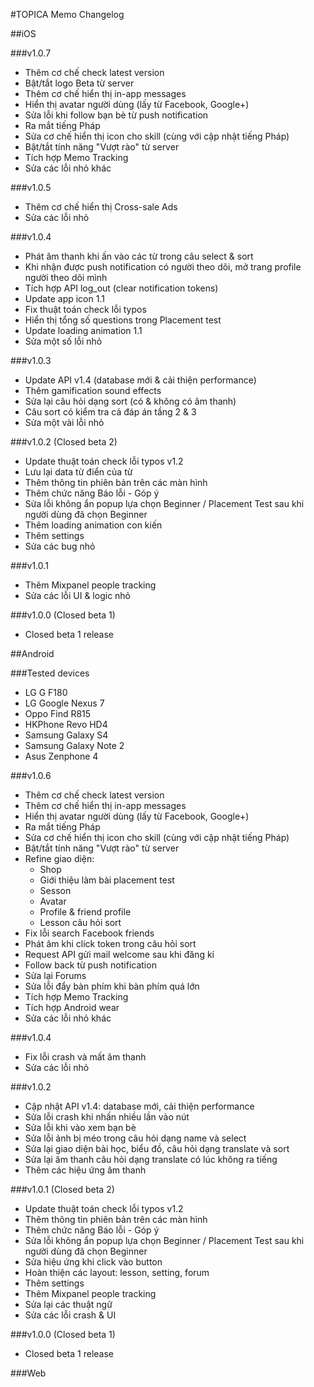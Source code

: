 #TOPICA Memo Changelog

##iOS

###v1.0.7
* Thêm cơ chế check latest version
* Bật/tắt logo Beta từ server
* Thêm cơ chế hiển thị in-app messages
* Hiển thị avatar người dùng (lấy từ Facebook, Google+)
* Sửa lỗi khi follow bạn bè từ push notification
* Ra mắt tiếng Pháp
* Sửa cơ chế hiển thị icon cho skill (cùng với cập nhật tiếng Pháp)
* Bật/tắt tính năng "Vượt rào" từ server
* Tích hợp Memo Tracking
* Sửa các lỗi nhỏ khác

###v1.0.5
* Thêm cơ chế hiển thị Cross-sale Ads
* Sửa các lỗi nhỏ

###v1.0.4
* Phát âm thanh khi ấn vào các từ trong câu select & sort
* Khi nhận được push notification có người theo dõi, mở trang profile người theo dõi mình
* Tích hợp API log_out (clear notification tokens)
* Update app icon 1.1
* Fix thuật toán check lỗi typos
* Hiển thị tổng số questions trong Placement test
* Update loading animation 1.1
* Sửa một số lỗi nhỏ

###v1.0.3
* Update API v1.4 (database mới & cải thiện performance)
* Thêm gamification sound effects
* Sửa lại câu hỏi dạng sort (có & không có âm thanh)
* Câu sort có kiểm tra cả đáp án tầng 2 & 3
* Sửa một vài lỗi nhỏ

###v1.0.2 (Closed beta 2)

* Update thuật toán check lỗi typos v1.2
* Lưu lại data từ điển của từ
* Thêm thông tin phiên bản trên các màn hình
* Thêm chức năng Báo lỗi - Góp ý
* Sửa lỗi không ẩn popup lựa chọn Beginner / Placement Test sau khi người dùng đã chọn Beginner
* Thêm loading animation con kiến
* Thêm settings
* Sửa các bug nhỏ

###v1.0.1

* Thêm Mixpanel people tracking
* Sửa các lỗi UI & logic nhỏ

###v1.0.0 (Closed beta 1)
* Closed beta 1 release

##Android

###Tested devices
* LG G F180
* LG Google Nexus 7
* Oppo Find R815
* HKPhone Revo HD4
* Samsung Galaxy S4
* Samsung Galaxy Note 2
* Asus Zenphone 4

###v1.0.6
* Thêm cơ chế check latest version
* Thêm cơ chế hiển thị in-app messages
* Hiển thị avatar người dùng (lấy từ Facebook, Google+)
* Ra mắt tiếng Pháp
* Sửa cơ chế hiển thị icon cho skill (cùng với cập nhật tiếng Pháp)
* Bật/tắt tính năng "Vượt rào" từ server
* Refine giao diện:
  * Shop
  * Giới thiệu làm bài placement test
  * Sesson
  * Avatar
  * Profile & friend profile
  * Lesson câu hỏi sort
* Fix lỗi search Facebook friends
* Phát âm khi click token trong câu hỏi sort
* Request API gửi mail welcome sau khi đăng kí
* Follow back từ push notification
* Sửa lại Forums
* Sửa lỗi đẩy bàn phím khi bàn phím quá lớn
* Tích hợp Memo Tracking
* Tích hợp Android wear
* Sửa các lỗi nhỏ khác

###v1.0.4
* Fix lỗi crash và mất âm thanh
* Sửa các lỗi nhỏ

###v1.0.2
* Cập nhật API v1.4: database mới, cải thiện performance
* Sửa lỗi crash khi nhấn nhiều lần vào nút
* Sửa lỗi khi vào xem bạn bè
* Sửa lỗi ảnh bị méo trong câu hỏi dạng name và select
* Sửa lại giao diện bài học, biểu đồ, câu hỏi dạng translate và sort
* Sửa lại âm thanh câu hỏi dạng translate có lúc không ra tiếng
* Thêm các hiệu ứng âm thanh

###v1.0.1 (Closed beta 2)
* Update thuật toán check lỗi typos v1.2
* Thêm thông tin phiên bản trên các màn hình
* Thêm chức năng Báo lỗi - Góp ý
* Sửa lỗi không ẩn popup lựa chọn Beginner / Placement Test sau khi người dùng đã chọn Beginner
* Sửa hiệu ứng khi click vào button
* Hoàn thiện các layout: lesson, setting, forum
* Thêm settings
* Thêm Mixpanel people tracking
* Sửa lại các thuật ngữ
* Sửa các lỗi crash & UI

###v1.0.0 (Closed beta 1)
* Closed beta 1 release

###Web




